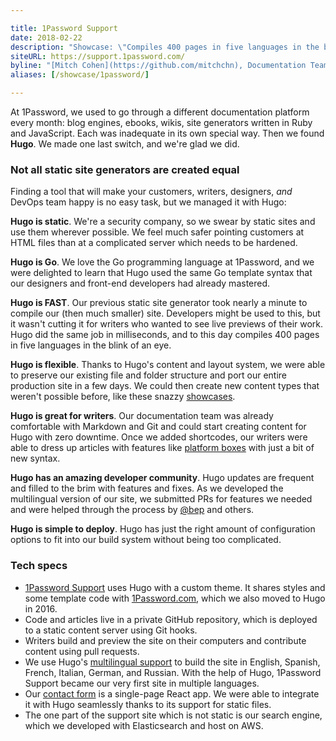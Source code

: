 ```yaml
---

title: 1Password Support
date: 2018-02-22
description: "Showcase: \"Compiles 400 pages in five languages in the blink of an eye.\""
siteURL: https://support.1password.com/
byline: "[Mitch Cohen](https://github.com/mitchchn), Documentation Team Lead"
aliases: [/showcase/1password/]

---
```


At 1Password, we used to go through a different documentation platform every month: blog engines, ebooks, wikis, site generators written in Ruby and JavaScript. Each was inadequate in its own special way. Then we found **Hugo**. We made one last switch, and we're glad we did.

### Not all static site generators are created equal

Finding a tool that will make your customers, writers, designers, _and_ DevOps team happy is no easy task, but we managed it with Hugo:

**Hugo is static**. We're a security company, so we swear by static sites and use them wherever possible. We feel much safer pointing customers at HTML files than at a complicated server which needs to be hardened.

**Hugo is Go**. We love the Go programming language at 1Password, and we were delighted to learn that Hugo used the same Go template syntax that our designers and front-end developers had already mastered.
 
**Hugo is FAST**. Our previous static site generator took nearly a minute to compile our (then much smaller) site. Developers might be used to this, but it wasn't cutting it for writers who wanted to see live previews of their work. Hugo did the same job in milliseconds, and to this day compiles 400 pages in five languages in the blink of an eye.

**Hugo is flexible**. Thanks to Hugo's content and layout system, we were able to preserve our existing file and folder structure and port our entire production site in a few days. We could then create new content types that weren't possible before, like these snazzy [showcases](https://support.1password.com/explore/extension/).

**Hugo is great for writers**. Our documentation team was already comfortable with Markdown and Git and could start creating content for Hugo with zero downtime. Once we added shortcodes, our writers were able to dress up articles with features like  [platform boxes](https://support.1password.com/get-the-apps/) with just a bit of new syntax.

**Hugo has an amazing developer community**. Hugo updates are frequent and filled to the brim with features and fixes. As we developed the multilingual version of our site, we submitted PRs for features we needed and were helped through the process by [@bep](https://github.com/bep) and others.

**Hugo is simple to deploy**. Hugo has just the right amount of configuration options to fit into our build system without being too complicated.

### Tech specs

* [1Password Support](https://support.1password.com) uses Hugo with a custom theme. It shares styles and some template code with [1Password.com](https://1password.com), which we also moved to Hugo in 2016.
* Code and articles live in a private GitHub repository, which is deployed to a static content server using Git hooks.
* Writers build and preview the site on their computers and contribute content using pull requests.
 * We use Hugo's [multilingual support](/content-management/multilingual/) to build the site in English, Spanish, French, Italian, German, and Russian. With the help of Hugo, 1Password Support became our very first site in multiple languages.
* Our [contact form](https://support.1password.com/contact) is a single-page React app. We were able to integrate it with Hugo seamlessly thanks to its support for static files.
* The one part of the support site which is not static is our search engine, which we developed with Elasticsearch and host on AWS.
